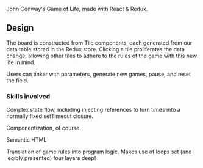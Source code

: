 John Conway's Game of Life, made with React & Redux.

## Design

The board is constructed from Tile components, each generated from our data table stored in the Redux store. Clicking a tile proliferates the data change, allowing other tiles to adhere to the rules of the game with this new life in mind.

Users can tinker with parameters, generate new games, pause, and reset the field.

### Skills involved

Complex state flow, including injecting references to turn times into a normally fixed setTimeout closure.

Componentization, of course.

Semantic HTML

Translation of game rules into program logic. Makes use of loops set (and legibly presented) four layers deep!